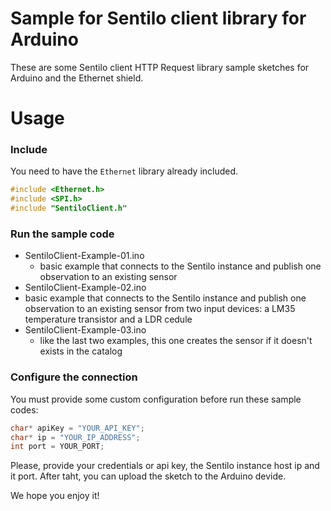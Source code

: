 # Sample for Sentilo client library for Arduino

These are some Sentilo client HTTP Request library sample sketches for Arduino and the Ethernet shield.

# Usage

### Include

You need to have the `Ethernet` library already included.

```c++
#include <Ethernet.h>
#include <SPI.h>
#include "SentiloClient.h"
```

### Run the sample code

* SentiloClient-Example-01.ino
  * basic example that connects to the Sentilo instance and publish one observation to an existing sensor
* SentiloClient-Example-02.ino
 * basic example that connects to the Sentilo instance and publish one observation to an existing sensor from two input devices: a LM35 temperature transistor and a LDR cedule
* SentiloClient-Example-03.ino
    * like the last two examples, this one creates the sensor if it doesn't exists in the catalog

### Configure the connection
You must provide some custom configuration before run these sample codes:

```c++
char* apiKey = "YOUR_API_KEY";
char* ip = "YOUR_IP_ADDRESS";
int port = YOUR_PORT;
```

Please, provide your credentials or api key, the Sentilo instance host ip and it port. After taht, you can upload the sketch to the Arduino devide.

We hope you enjoy it!
